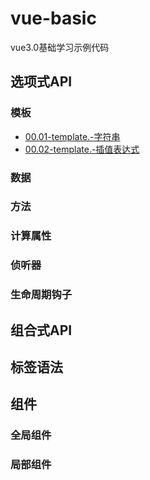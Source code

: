 # vue-basic

vue3.0基础学习示例代码

## 选项式API

### 模板

- [00.01-template.-字符串](./demo/01-optionsAPI/01.00-模板template/00.01-template.-字符串.html)
- [00.02-template.-插值表达式](./demo/01-optionsAPI/01.00-模板template/00.02-template.-插值表达式.html)

### 数据

### 方法

### 计算属性

### 侦听器

### 生命周期钩子

## 组合式API

## 标签语法



## 组件

### 全局组件

### 局部组件
